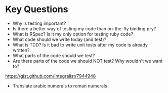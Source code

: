 # Key Questions
* Why is testing important?
* Is there a better way of testing my code than on-the-fly binding.pry?
* What is RSpec? Is it my only option for testing ruby code?
* What code should we write today (and test)?
* What is TDD? Is it bad to write unit tests after my code is already written?
* What parts of the code should we test?
* Are there parts of the code we should NOT test? Why wouldn't we want to?

https://gist.github.com/Integralist/7944948


* Translate arabic numerals to roman numerals

